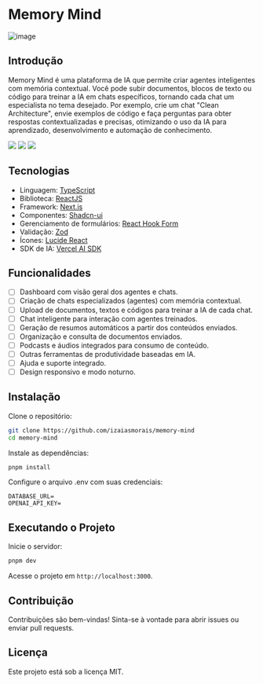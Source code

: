 # Memory Mind

![image](https://github.com/user-attachments/assets/99fa1299-76b0-43c5-ad7d-1d593e97f035)

## Introdução

Memory Mind é uma plataforma de IA que permite criar agentes inteligentes com memória contextual. Você pode subir documentos, blocos de texto ou código para treinar a IA em chats específicos, tornando cada chat um especialista no tema desejado. Por exemplo, crie um chat "Clean Architecture", envie exemplos de código e faça perguntas para obter respostas contextualizadas e precisas, otimizando o uso da IA para aprendizado, desenvolvimento e automação de conhecimento.

<img src="https://img.shields.io/static/v1?label=STATUS&message=DEVELOPING&color=000000&style=for-the-badge"/> <img src="https://img.shields.io/static/v1?label=NODE&message=V20.18.1&color=000000&style=for-the-badge"/> <img src="https://img.shields.io/static/v1?label=LICENSE&message=MIT&color=000000&style=for-the-badge"/>

## Tecnologias

- Linguagem: [TypeScript](https://www.typescriptlang.org/)
- Biblioteca: [ReactJS](https://react.dev/)
- Framework: [Next.js](https://nextjs.org/)
- Componentes: [Shadcn-ui](https://ui.shadcn.com/)
- Gerenciamento de formulários: [React Hook Form](https://www.react-hook-form.com/)
- Validação: [Zod](https://zod.dev/)
- Ícones: [Lucide React](https://lucide.dev/)
- SDK de IA: [Vercel AI SDK](https://ai-sdk.dev/)

## Funcionalidades

- [ ] Dashboard com visão geral dos agentes e chats.
- [ ] Criação de chats especializados (agentes) com memória contextual.
- [ ] Upload de documentos, textos e códigos para treinar a IA de cada chat.
- [ ] Chat inteligente para interação com agentes treinados.
- [ ] Geração de resumos automáticos a partir dos conteúdos enviados.
- [ ] Organização e consulta de documentos enviados.
- [ ] Podcasts e áudios integrados para consumo de conteúdo.
- [ ] Outras ferramentas de produtividade baseadas em IA.
- [ ] Ajuda e suporte integrado.
- [ ] Design responsivo e modo noturno.

## Instalação

Clone o repositório:

```bash
git clone https://github.com/izaiasmorais/memory-mind
cd memory-mind
```

Instale as dependências:

```bash
pnpm install
```

Configure o arquivo .env com suas credenciais:

```env
DATABASE_URL=
OPENAI_API_KEY=
```

## Executando o Projeto

Inicie o servidor:

```bash
pnpm dev
```

Acesse o projeto em `http://localhost:3000`.

## Contribuição

Contribuições são bem-vindas! Sinta-se à vontade para abrir issues ou enviar pull requests.

## Licença

Este projeto está sob a licença MIT.
